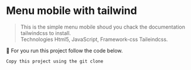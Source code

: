 <h1>Menu mobile with tailwind</h1>

>  This is the simple menu mobile shoud you chack the documentation tailwindcss to install.
>  <br>
>  Technologies Html5, JavaScript, Framework-css Taileindcss.

🔨 For you run this project follow the code below.
````
Copy this project using the git clone
````


